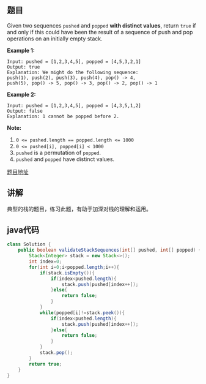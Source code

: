 ## 题目

Given two sequences `pushed` and `popped` **with distinct values**, return `true` if and only if this could have been the result of a sequence of push and pop operations on an initially empty stack.

**Example 1:**
```
Input: pushed = [1,2,3,4,5], popped = [4,5,3,2,1]
Output: true
Explanation: We might do the following sequence:
push(1), push(2), push(3), push(4), pop() -> 4,
push(5), pop() -> 5, pop() -> 3, pop() -> 2, pop() -> 1
```

**Example 2:**
```
Input: pushed = [1,2,3,4,5], popped = [4,3,5,1,2]
Output: false
Explanation: 1 cannot be popped before 2.
```

**Note:**

1. `0 <= pushed.length == popped.length <= 1000`
2. `0 <= pushed[i], popped[i] < 1000`
3. `pushed` is a permutation of `popped`.
4. `pushed` and `popped` have distinct values.

[题目地址](https://leetcode.com/problems/validate-stack-sequences/)

## 讲解

典型的栈的题目，练习此题，有助于加深对栈的理解和运用。

## java代码

```java
class Solution {
    public boolean validateStackSequences(int[] pushed, int[] popped) {
        Stack<Integer> stack = new Stack<>();
        int index=0;
        for(int i=0;i<popped.length;i++){
            if(stack.isEmpty()){
                if(index<pushed.length){
                    stack.push(pushed[index++]);
                }else{
                    return false;
                }
            }
            while(popped[i]!=stack.peek()){
                if(index<pushed.length){
                    stack.push(pushed[index++]);
                }else{
                    return false;
                }
            }
            stack.pop();
        }
        return true;
    }
}
```